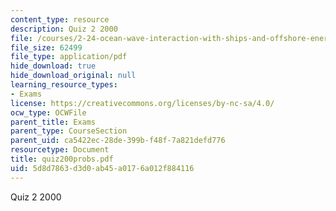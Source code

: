 ```yaml
---
content_type: resource
description: Quiz 2 2000
file: /courses/2-24-ocean-wave-interaction-with-ships-and-offshore-energy-systems-13-022-spring-2002/5d8d7863d3d0ab45a0176a012f884116_quiz200probs.pdf
file_size: 62499
file_type: application/pdf
hide_download: true
hide_download_original: null
learning_resource_types:
- Exams
license: https://creativecommons.org/licenses/by-nc-sa/4.0/
ocw_type: OCWFile
parent_title: Exams
parent_type: CourseSection
parent_uid: ca5422ec-28de-399b-f48f-7a821defd776
resourcetype: Document
title: quiz200probs.pdf
uid: 5d8d7863-d3d0-ab45-a017-6a012f884116
---
```

Quiz 2 2000
